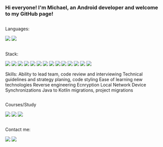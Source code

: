 ### Hi everyone! I'm Michael, an Android developer and welcome to my GitHub page!

##
Languages:

<img src="https://img.shields.io/badge/kotlin-1C2149?style=for-the-badge&logo=kotlin&logoColor=orange"/> <img src="https://img.shields.io/badge/java-1C2149?style=for-the-badge&logo=CoffeeScript&logoColor=4574e0"/>

## 
Stack:

<img src="https://img.shields.io/badge/Flow_LiveData-1C2149?style=for-the-badge&logo=google&logoColor=blue"/>
<img src="https://img.shields.io/badge/MVVM_MVI_MVP-1C2149?style=for-the-badge&logo=google&logoColor=blue"/>  <img src="https://img.shields.io/badge/Fragments_Compose_Custom-1C2149?style=for-the-badge&logo=google&logoColor=blue"/>  <img src="https://img.shields.io/badge/Dagger_Hilt_Koin-1C2149?style=for-the-badge&logo=google&logoColor=blue"/>  <img src="https://img.shields.io/badge/Coroutines_RxJava_And_Legacy-1C2149?style=for-the-badge&logo=google&logoColor=blue"/>  

<img src="https://img.shields.io/badge/Coil_Picasso_Glide-1C2149?style=for-the-badge&logo=kotlin&logoColor=blue"/> 
<img src="https://img.shields.io/badge/Room_Realm_Mongo_SQLite-1C2149?style=for-the-badge&logo=kotlin&logoColor=blue"/>  
<img src="https://img.shields.io/badge/REST_GRAPHQL_SOCKET-1C2149?style=for-the-badge&logo=kotlin&logoColor=blue"/>  
<img src="https://img.shields.io/badge/KMP-1C2149?style=for-the-badge&logo=kotlin&logoColor=blue"/> 
<img src="https://img.shields.io/badge/Clean Architecture-1C2149?style=for-the-badge&logo=kotlin&logoColor=blue"/>  
<img src="https://img.shields.io/badge/SOLID_DRY_KISS_GRASP-1C2149?style=for-the-badge&logo=kotlin&logoColor=blue"/>
<img src="https://img.shields.io/badge/TDD_JUnit_Mockito_Espresso-1C2149?style=for-the-badge&logo=kotlin&logoColor=blue"/> 
<img src="https://img.shields.io/badge/Firebase_Crashlytics_Notifications_Auth_Analytics-1C2149?style=for-the-badge&logo=firebase&logoColor=ffca28"/> 
<img src="https://img.shields.io/badge/GIT_CI|CD_GooglePlay-1C2149?style=for-the-badge&logo=google&logoColor=ffca28"/> 

Skills:
Ability to lead team, code review and interviewing
Technical guidelines and strategy planing, code styling
Ease of learning new technologies
Reverse engineering
Ecnryption
Local Network Device Synchronizations
Java to Kotlin migrations, project migrations

##
Courses/Study

<img src="https://img.shields.io/badge/Android Basics in Kotlin-1C2149?style=for-the-badge&logo=google&logoColor=blue"/>
<img src="https://img.shields.io/badge/UDACITY-Android Kotlin Developer Nanodegree Program-1C2149?style=for-the-badge&logo=google&logoColor=blue"/>
<img src="https://img.shields.io/badge/40lvl-Javarush Java Course-1C2149?style=for-the-badge&logo=google&logoColor=blue"/>

##
Contact me:

[<img src="https://img.shields.io/badge/telegram-1C2149?style=for-the-badge&logo=telegram&logoColor=26A5E4"/>](https://t.me/Mix333)  [<img src="https://img.shields.io/badge/whatsapp-1C2149?style=for-the-badge&logo=whatsapp&logoColor=5D366"/>](https://api.whatsapp.com/send?phone=48571797599)

